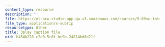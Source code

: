 ```yaml
---
content_type: resource
description: ''
file: https://ol-ocw-studio-app-qa.s3.amazonaws.com/courses/9-00sc-introduction-to-psychology-fall-2011/b454b228c2e05c0fbc9b24814bd8d21f_Qw4SkvZ03cc.vtt
file_type: application/x-subrip
resourcetype: Other
title: 3play caption file
uid: b454b228-c2e0-5c0f-bc9b-24814bd8d21f
---
```

